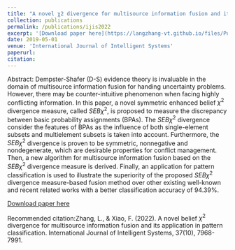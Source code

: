 ```yaml
---
title: "A novel χ2 divergence for multisource information fusion and its application in pattern classification"
collection: publications
permalink: /publications/ijis2022
excerpt: '[Download paper here](https://langzhang-vt.github.io/files/Published_paper-Int_J_of_Intelligent_Sys_2022_Zhang.pdf)'
date: 2019-05-01
venue: 'International Journal of Intelligent Systems'
paperurl: 
citation:
---
```

Abstract: Dempster-Shafer (D-S) evidence theory is invaluable in the domain of multisource information fusion for handing uncertainty problems. However, there may be counter-intuitive phenomenon when facing highly conflicting information. In this paper, a novel symmetric enhanced belief $\chi^2$ divergence measure, called $SEB\chi^2$, is proposed to measure the discrepancy between basic probability assignments (BPAs). The $SEB\chi^2$ divergence consider the features of BPAs as the influence of both single-element subsets and multielement subsets is taken into account. Furthermore, the $SEB\chi^2$ divergence is proven to be symmetric, nonnegative and nondegenerate, which are desirable properties for conflict management. Then, a new algorithm for multisource information fusion based on the $SEB\chi^2$ divergence measure is derived. Finally, an application for pattern classification is used to illustrate the superiority of the proposed $SEB\chi^2$ divergence measure-based fusion method over other existing well-known and recent related works with a better classification accuracy of 94.39\%.

[Download paper here](https://langzhang-vt.github.io/files/Published_paper-Int_J_of_Intelligent_Sys_2022_Zhang.pdf)

Recommended citation:Zhang, L., & Xiao, F. (2022). A novel belief $\chi^2$ divergence for multisource information fusion and its application in pattern classification. International Journal of Intelligent Systems, 37(10), 7968-7991.
